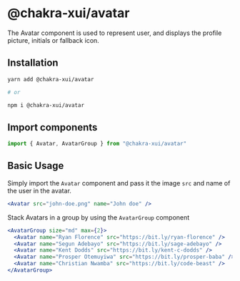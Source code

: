 # @chakra-xui/avatar

The Avatar component is used to represent user, and displays the profile
picture, initials or fallback icon.

## Installation

```sh
yarn add @chakra-xui/avatar

# or

npm i @chakra-xui/avatar
```

## Import components

```jsx
import { Avatar, AvatarGroup } from "@chakra-xui/avatar"
```

## Basic Usage

Simply import the `Avatar` component and pass it the image `src` and name of the
user in the avatar.

```jsx
<Avatar src="john-doe.png" name="John doe" />
```

Stack Avatars in a group by using the `AvatarGroup` component

```jsx
<AvatarGroup size="md" max={2}>
  <Avatar name="Ryan Florence" src="https://bit.ly/ryan-florence" />
  <Avatar name="Segun Adebayo" src="https://bit.ly/sage-adebayo" />
  <Avatar name="Kent Dodds" src="https://bit.ly/kent-c-dodds" />
  <Avatar name="Prosper Otemuyiwa" src="https://bit.ly/prosper-baba" />
  <Avatar name="Christian Nwamba" src="https://bit.ly/code-beast" />
</AvatarGroup>
```
